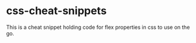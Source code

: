 # css-cheat-snippets
This is a cheat snippet holding code for flex properties in css to use on the go.

